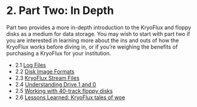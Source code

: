 # 2. Part Two: In Depth

Part two provides a more in-depth introduction to the KryoFlux and floppy disks as a medium for data storage. You may wish to start with part two if you are interested in learning more about the ins and outs of how the KryoFlux works before diving in, or if you’re weighing the benefits of purchasing a KryoFlux for your institution.

* 2.1 [Log Files](/2%20PART%20TWO%20In-Depth/Log-Files.md#21-log-files)
* 2.2 [Disk Image Formats](/2%20PART%20TWO%20In-Depth/Disk-Image-Formats.md#22-disk-image-formats)
* 2.3 [KryoFlux Stream Files](/2%20PART%20TWO%20In-Depth/KryoFlux-Stream-Files.md#23-kryoflux-stream-files)
* 2.4 [Understanding Drive 1 and 0](/2%20PART%20TWO%20In-Depth/Understanding-Drives-1-and-0.md#24-understanding-drives-1-and-0)
* 2.5 [Working with 40-track floppy disks](/2%20PART%20TWO%20In-Depth/Working-With-40track-Floppy-Disks.md#25-working-with-40-track-floppy-disks)
* 2.6 [Lessons Learned: KryoFlux tales of woe](/2%20PART%20TWO%20In-Depth/Lessons-Learned.md#26-lessons-learned-kryoflux-tales-of-woe)
